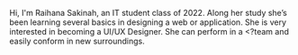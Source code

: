 Hi, I'm Raihana Sakinah, an IT student class of 2022. Along her study she’s been learning several basics in designing a web or application. She is very interested in becoming a UI/UX Designer. She can perform in a <?team and easily conform in new surroundings.
